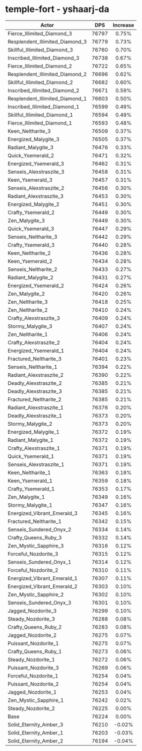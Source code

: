 # temple-fort - yshaarj-da
| Actor | DPS | Increase |
|---|:---:|:---:|
|Fierce_Illimited_Diamond_3|76797|0.75%|
|Resplendent_Illimited_Diamond_3|76779|0.73%|
|Skillful_Illimited_Diamond_3|76760|0.70%|
|Inscribed_Illimited_Diamond_3|76738|0.67%|
|Fierce_Illimited_Diamond_2|76722|0.65%|
|Resplendent_Illimited_Diamond_2|76696|0.62%|
|Skillful_Illimited_Diamond_2|76682|0.60%|
|Inscribed_Illimited_Diamond_2|76671|0.59%|
|Resplendent_Illimited_Diamond_1|76603|0.50%|
|Inscribed_Illimited_Diamond_1|76599|0.49%|
|Skillful_Illimited_Diamond_1|76594|0.49%|
|Fierce_Illimited_Diamond_1|76593|0.48%|
|Keen_Neltharite_3|76509|0.37%|
|Energized_Malygite_3|76505|0.37%|
|Radiant_Malygite_3|76476|0.33%|
|Quick_Ysemerald_2|76471|0.32%|
|Energized_Ysemerald_3|76462|0.31%|
|Senseis_Alexstraszite_3|76458|0.31%|
|Keen_Ysemerald_3|76457|0.31%|
|Senseis_Alexstraszite_2|76456|0.30%|
|Radiant_Alexstraszite_3|76453|0.30%|
|Energized_Malygite_2|76451|0.30%|
|Crafty_Ysemerald_2|76449|0.30%|
|Zen_Malygite_3|76449|0.30%|
|Quick_Ysemerald_3|76447|0.29%|
|Senseis_Neltharite_3|76442|0.29%|
|Crafty_Ysemerald_3|76440|0.28%|
|Keen_Neltharite_2|76436|0.28%|
|Keen_Ysemerald_2|76434|0.28%|
|Senseis_Neltharite_2|76433|0.27%|
|Radiant_Malygite_2|76431|0.27%|
|Energized_Ysemerald_2|76424|0.26%|
|Zen_Malygite_2|76420|0.26%|
|Zen_Neltharite_3|76418|0.25%|
|Zen_Neltharite_2|76410|0.24%|
|Crafty_Alexstraszite_3|76409|0.24%|
|Stormy_Malygite_3|76407|0.24%|
|Zen_Neltharite_1|76406|0.24%|
|Crafty_Alexstraszite_2|76404|0.24%|
|Energized_Ysemerald_1|76404|0.24%|
|Fractured_Neltharite_3|76401|0.23%|
|Senseis_Neltharite_1|76394|0.22%|
|Radiant_Alexstraszite_2|76390|0.22%|
|Deadly_Alexstraszite_2|76385|0.21%|
|Deadly_Alexstraszite_3|76385|0.21%|
|Fractured_Neltharite_2|76385|0.21%|
|Radiant_Alexstraszite_1|76376|0.20%|
|Deadly_Alexstraszite_1|76373|0.20%|
|Stormy_Malygite_2|76373|0.20%|
|Energized_Malygite_1|76372|0.19%|
|Radiant_Malygite_1|76372|0.19%|
|Crafty_Alexstraszite_1|76371|0.19%|
|Quick_Ysemerald_1|76371|0.19%|
|Senseis_Alexstraszite_1|76371|0.19%|
|Keen_Neltharite_1|76363|0.18%|
|Keen_Ysemerald_1|76359|0.18%|
|Crafty_Ysemerald_1|76353|0.17%|
|Zen_Malygite_1|76349|0.16%|
|Stormy_Malygite_1|76347|0.16%|
|Energized_Vibrant_Emerald_3|76345|0.16%|
|Fractured_Neltharite_1|76342|0.15%|
|Senseis_Sundered_Onyx_2|76334|0.14%|
|Crafty_Queens_Ruby_3|76332|0.14%|
|Zen_Mystic_Sapphire_3|76316|0.12%|
|Forceful_Nozdorite_3|76315|0.12%|
|Senseis_Sundered_Onyx_1|76314|0.12%|
|Forceful_Nozdorite_2|76310|0.11%|
|Energized_Vibrant_Emerald_1|76307|0.11%|
|Energized_Vibrant_Emerald_2|76303|0.10%|
|Zen_Mystic_Sapphire_2|76302|0.10%|
|Senseis_Sundered_Onyx_3|76301|0.10%|
|Jagged_Nozdorite_3|76299|0.10%|
|Steady_Nozdorite_3|76288|0.08%|
|Crafty_Queens_Ruby_2|76283|0.08%|
|Jagged_Nozdorite_2|76275|0.07%|
|Puissant_Nozdorite_1|76275|0.07%|
|Crafty_Queens_Ruby_1|76273|0.06%|
|Steady_Nozdorite_1|76272|0.06%|
|Puissant_Nozdorite_3|76269|0.06%|
|Forceful_Nozdorite_1|76254|0.04%|
|Puissant_Nozdorite_2|76254|0.04%|
|Jagged_Nozdorite_1|76253|0.04%|
|Zen_Mystic_Sapphire_1|76242|0.02%|
|Steady_Nozdorite_2|76225|0.00%|
|Base|76224|0.00%|
|Solid_Eternity_Amber_3|76210|-0.02%|
|Solid_Eternity_Amber_1|76203|-0.03%|
|Solid_Eternity_Amber_2|76194|-0.04%|
